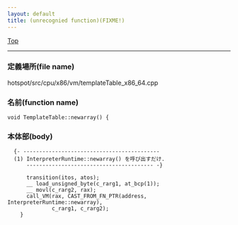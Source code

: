 ```yaml
---
layout: default
title: (unrecognied function)(FIXME!)
---
```

[Top](../index.html)

--- 
### 定義場所(file name)
hotspot/src/cpu/x86/vm/templateTable_x86_64.cpp

### 名前(function name)
```
void TemplateTable::newarray() {
```

### 本体部(body)
```
  {- -------------------------------------------
  (1) InterpreterRuntime::newarray() を呼び出すだけ.
      ---------------------------------------- -}

	  transition(itos, atos);
	  __ load_unsigned_byte(c_rarg1, at_bcp(1));
	  __ movl(c_rarg2, rax);
	  call_VM(rax, CAST_FROM_FN_PTR(address, InterpreterRuntime::newarray),
	          c_rarg1, c_rarg2);
	}
	
```


